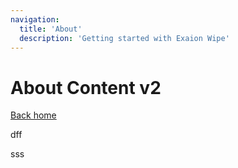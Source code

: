 ```yaml
---
navigation:
  title: 'About'
  description: 'Getting started with Exaion Wipe'
---
```



# About Content v2

[Back home](/)


dff





sss


